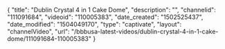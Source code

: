{
    "title": "Dublin Crystal 4 in 1 Cake Dome",
    "description": "",
    "channelid": "111091684",
    "videoid": "110005383",
    "date_created": "1502525437",
    "date_modified": "1504049170",
    "type": "captivate",
    "layout": "channelVideo",
    "url": "\/bbbusa-latest-videos\/dublin-crystal-4-in-1-cake-dome\/111091684-110005383"
}